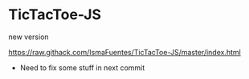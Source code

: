# TicTacToe-JS
new version

https://raw.githack.com/IsmaFuentes/TicTacToe-JS/master/index.html

* Need to fix some stuff in next commit
